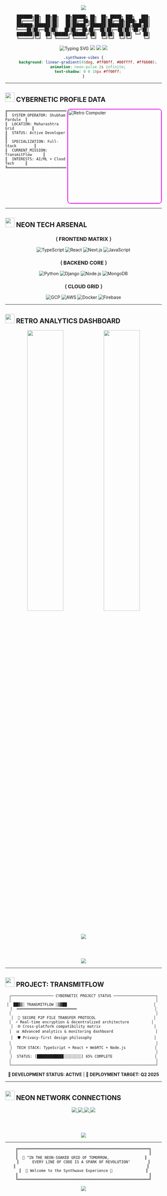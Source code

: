 <!-- SYNTHWAVE RETROWAVE 80s THEME -->

<div align="center">

<img src="https://capsule-render.vercel.app/api?type=waving&color=gradient&customColorList=12,20,24&height=120&section=header&text=&fontSize=50&fontColor=ff00ff&animation=fadeIn"/>

```
███████╗██╗  ██╗██╗   ██╗██████╗ ██╗  ██╗ █████╗ ███╗   ███╗
██╔════╝██║  ██║██║   ██║██╔══██╗██║  ██║██╔══██╗████╗ ████║
███████╗███████║██║   ██║██████╔╝███████║███████║██╔████╔██║
╚════██║██╔══██║██║   ██║██╔══██╗██╔══██║██╔══██║██║╚██╔╝██║ 
███████║██║  ██║╚██████╔╝██████╔╝██║  ██║██║  ██║██║ ╚═╝ ██║
╚══════╝╚═╝  ╚═╝ ╚═════╝ ╚═════╝ ╚═╝  ╚═╝╚═╝  ╚═╝╚═╝     ╚═╝
```

<img src="https://readme-typing-svg.demolab.com?font=Orbitron&size=24&duration=3000&pause=1000&color=FF00FF&center=true&vCenter=true&multiline=true&width=600&height=100&lines=WELCOME+TO+THE+NEON+GRID;FULL-STACK+DEVELOPER;AI%2FML+CYBERNETIC+EXPLORER;TRANSMITFLOW+%3A+DIGITAL+REVOLUTION" alt="Typing SVG" />

<img src="https://img.shields.io/badge/%E2%9A%A1%EF%B8%8F-ONLINE-ff00ff?style=for-the-badge&logo=electric&logoColor=white&labelColor=black&color=ff00ff"/>
<img src="https://img.shields.io/badge/%F0%9F%8C%86-MAHARASHTRA_INDIA-00ffff?style=for-the-badge&logoColor=white&labelColor=black&color=00ffff"/>
<img src="https://img.shields.io/badge/%F0%9F%94%A5-TRANSMITFLOW_ACTIVE-ff6600?style=for-the-badge&logoColor=white&labelColor=black&color=ff6600"/>

```css
.synthwave-vibes {
    background: linear-gradient(45deg, #ff00ff, #00ffff, #ff6600);
    animation: neon-pulse 2s infinite;
    text-shadow: 0 0 10px #ff00ff;
}
```

</div>

---

## <img src="https://media.giphy.com/media/l0HlBO7eyXzSZkJri/giphy.gif" width="30px"> CYBERNETIC PROFILE DATA

<img align="right" alt="Retro Computer" width="300" src="https://media.giphy.com/media/LaVp0AyqR5bGsC5Cbm/giphy.gif" style="border: 2px solid #ff00ff; border-radius: 10px;"/>

```retro
╔════════════════════════════════════╗
║  SYSTEM OPERATOR: Shubham Pardule  ║
║  LOCATION: Maharashtra Grid        ║
║  STATUS: Active Developer          ║
║  SPECIALIZATION: Full-Stack        ║
║  CURRENT_MISSION: TransmitFlow     ║
║  INTERESTS: AI/ML + Cloud Tech     ║
╚════════════════════════════════════╝
```

<br clear="right"/>

---

## <img src="https://media.giphy.com/media/WFZvB7VIXBgiz3oDXE/giphy.gif" width="30px"> NEON TECH ARSENAL

<div align="center">

### ⟨ FRONTEND MATRIX ⟩
![TypeScript](https://img.shields.io/badge/TypeScript-007ACC?style=for-the-badge&logo=typescript&logoColor=white&labelColor=000000)
![React](https://img.shields.io/badge/React-61DAFB?style=for-the-badge&logo=react&logoColor=black&labelColor=000000)
![Next.js](https://img.shields.io/badge/Next.js-FFFFFF?style=for-the-badge&logo=nextdotjs&logoColor=black&labelColor=000000)
![JavaScript](https://img.shields.io/badge/JavaScript-F7DF1E?style=for-the-badge&logo=javascript&logoColor=black&labelColor=000000)

### ⟨ BACKEND CORE ⟩  
![Python](https://img.shields.io/badge/Python-3776AB?style=for-the-badge&logo=python&logoColor=white&labelColor=000000)
![Django](https://img.shields.io/badge/Django-092E20?style=for-the-badge&logo=django&logoColor=white&labelColor=000000)
![Node.js](https://img.shields.io/badge/Node.js-339933?style=for-the-badge&logo=nodedotjs&logoColor=white&labelColor=000000)
![MongoDB](https://img.shields.io/badge/MongoDB-47A248?style=for-the-badge&logo=mongodb&logoColor=white&labelColor=000000)

### ⟨ CLOUD GRID ⟩
![GCP](https://img.shields.io/badge/Google_Cloud-4285F4?style=for-the-badge&logo=googlecloud&logoColor=white&labelColor=000000)
![AWS](https://img.shields.io/badge/AWS-FF9900?style=for-the-badge&logo=amazonaws&logoColor=black&labelColor=000000)
![Docker](https://img.shields.io/badge/Docker-2496ED?style=for-the-badge&logo=docker&logoColor=white&labelColor=000000)
![Firebase](https://img.shields.io/badge/Firebase-FFCA28?style=for-the-badge&logo=firebase&logoColor=black&labelColor=000000)

</div>

---

## <img src="https://media.giphy.com/media/l41lGvinEgARjB2HC/giphy.gif" width="30px"> RETRO ANALYTICS DASHBOARD

<div align="center">

<img src="https://github-readme-stats.vercel.app/api?username=10neWOlF&show_icons=true&theme=synthwave&hide_border=true&bg_color=0d1117&title_color=ff00ff&icon_color=00ffff&text_color=ffffff&count_private=true" width="48%"/>
<img src="https://github-readme-stats.vercel.app/api/top-langs/?username=10neWOlF&theme=synthwave&hide_border=true&bg_color=0d1117&title_color=ff00ff&text_color=ffffff&layout=compact" width="48%"/>

<br/><br/>

<img src="https://streak-stats.demolab.com/?user=10neWOlF&theme=synthwave&hide_border=true&background=0d1117&stroke=ff00ff&ring=00ffff&fire=ff6600&currStreakNum=ffffff&sideNums=ffffff&currStreakLabel=ff00ff&sideLabels=00ffff&dates=ffffff"/>

<br/><br/>

<img src="https://github-readme-activity-graph.vercel.app/graph?username=10neWOlF&theme=synthwave-84&hide_border=true&bg_color=0d1117&color=ff00ff&line=00ffff&point=ff6600&area=true"/>

</div>

---

## <img src="https://media.giphy.com/media/xTiIzJSKB4l7xTouE8/giphy.gif" width="30px"> PROJECT: TRANSMITFLOW

<div align="center">

```
┌─────────────────── CYBERNETIC PROJECT STATUS ───────────────────┐
│                                                                 │
│  ██▓▒░ TRANSMITFLOW ░▒▓██                                       │  
│  ═══════════════════════════                                   │
│                                                                 │
│  🔮 SECURE P2P FILE TRANSFER PROTOCOL                          │
│  ⚡ Real-time encryption & decentralized architecture          │  
│  🌐 Cross-platform compatibility matrix                        │
│  📊 Advanced analytics & monitoring dashboard                   │
│  🛡️ Privacy-first design philosophy                            │
│                                                                 │
│  TECH STACK: TypeScript + React + WebRTC + Node.js             │
│                                                                 │
│  STATUS: [████████████░░░░░░░░] 65% COMPLETE                   │
│                                                                 │
└─────────────────────────────────────────────────────────────────┘
```

**🔴 DEVELOPMENT STATUS: ACTIVE** | **🚀 DEPLOYMENT TARGET: Q2 2025**

</div>

---

## <img src="https://media.giphy.com/media/LnQjpWaON8nhr21vNW/giphy.gif" width="30px"> NEON NETWORK CONNECTIONS

<div align="center">

<a href="mailto:shubhamp2504@gmail.com">
<img src="https://img.shields.io/badge/GMAIL-ff00ff?style=for-the-badge&logo=gmail&logoColor=white&labelColor=000000&color=ff00ff"/>
</a>
<a href="https://x.com/ShubhamPardule">
<img src="https://img.shields.io/badge/TWITTER-00ffff?style=for-the-badge&logo=twitter&logoColor=black&labelColor=000000&color=00ffff"/>
</a>
<a href="https://instagram.com/_.__.shubham.__._">
<img src="https://img.shields.io/badge/INSTAGRAM-ff6600?style=for-the-badge&logo=instagram&logoColor=white&labelColor=000000&color=ff6600"/>
</a>
<a href="https://github.com/10neWOlF">
<img src="https://img.shields.io/badge/GITHUB-ffffff?style=for-the-badge&logo=github&logoColor=black&labelColor=000000&color=ffffff"/>
</a>

<br/><br/>

<img src="https://komarev.com/ghpvc/?username=10neWOlF&label=GRID+VISITORS&color=ff00ff&style=for-the-badge&labelColor=000000"/>

</div>

---

<div align="center">

```
╔═══════════════════════════════════════════════════════════╗
║                                                           ║
║  🌆 "IN THE NEON-SOAKED GRID OF TOMORROW,                ║  
║      EVERY LINE OF CODE IS A SPARK OF REVOLUTION"        ║
║                                                           ║  
║  👾 Welcome to the Synthwave Experience 🌈               ║
║                                                           ║
╚═══════════════════════════════════════════════════════════╝
```

<img src="https://capsule-render.vercel.app/api?type=waving&color=gradient&customColorList=12,20,24&height=100&section=footer&animation=fadeIn"/>

</div>

